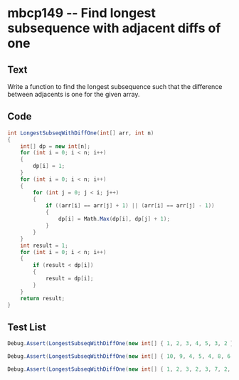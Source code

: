 # mbcp149 -- Find longest subsequence with adjacent diffs of one

## Text

Write a function to find the longest subsequence such that the difference between adjacents is one for the given array.

## Code

```csharp
int LongestSubseqWithDiffOne(int[] arr, int n) 
{ 
    int[] dp = new int[n]; 
    for (int i = 0; i < n; i++) 
    { 
        dp[i] = 1; 
    } 
    for (int i = 0; i < n; i++) 
    { 
        for (int j = 0; j < i; j++) 
        { 
            if ((arr[i] == arr[j] + 1) || (arr[i] == arr[j] - 1)) 
            { 
                dp[i] = Math.Max(dp[i], dp[j] + 1); 
            } 
        } 
    } 
    int result = 1; 
    for (int i = 0; i < n; i++) 
    { 
        if (result < dp[i]) 
        { 
            result = dp[i]; 
        } 
    } 
    return result; 
}
```

## Test List

```csharp
Debug.Assert(LongestSubseqWithDiffOne(new int[] { 1, 2, 3, 4, 5, 3, 2 }, 7) == 6);
```

```csharp
Debug.Assert(LongestSubseqWithDiffOne(new int[] { 10, 9, 4, 5, 4, 8, 6 }, 7) == 3);
```

```csharp
Debug.Assert(LongestSubseqWithDiffOne(new int[] { 1, 2, 3, 2, 3, 7, 2, 1 }, 8) == 7);
```
